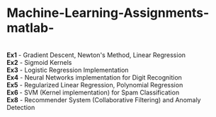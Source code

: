 # Machine-Learning-Assignments-matlab-


<br><b>Ex1</b> - Gradient Descent, Newton's Method, Linear Regression
<br><b>Ex2</b> - Sigmoid Kernels 
<br><b>Ex3</b> - Logistic Regression Implementation
<br><b>Ex4</b> - Neural Networks implementation for Digit Recognition
<br><b>Ex5</b> - Regularized Linear Regression, Polynomial Regression 
<br><b>Ex6 </b>- SVM (Kernel implementation) for Spam Classification
<br><b>Ex8</b> - Recommender System (Collaborative Filtering) and Anomaly Detection
